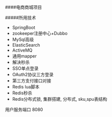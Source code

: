####电商商城项目

#####所用技术
* SpringBoot 
* zookeeper注册中心+Dubbo
* MySql高级
* ElasticSearch 
* ActiveMQ 
* 通用mapper 
* 解决秒杀
* SSO单点登录
* OAuth2协议三方登录
* 第三方支付接口对接 
* Redis lua脚本
* Redis秒杀 
* Redis分布式锁, 集群搭建, 分布式, sku,spu表结构


用户服务端口 8080